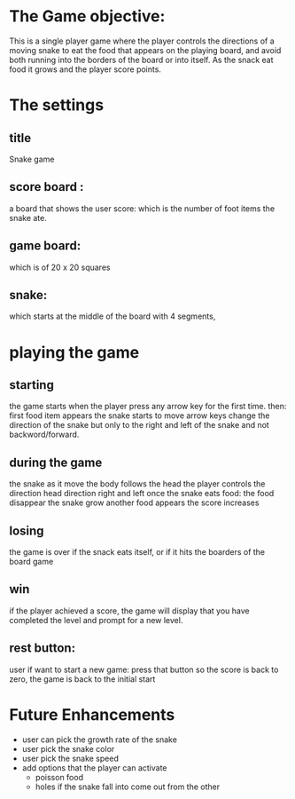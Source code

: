 
# The Game objective:
This is a single player game where the player controls the directions of a moving snake to eat the food that appears on the playing board, and avoid both running into the borders of the board or into itself. As the snack eat food it grows and the player score points. 

# The settings

## title
Snake game

## score board :
a board that shows the user score: which is the number of foot items the snake ate.

## game board:
  which is of 20 x 20 squares 

## snake: 
  which starts at the middle of the board with 4 segments, 

# playing the game
## starting
 the game starts when the player press any arrow key for the first time. 
  then:
     first food item appears
     the snake starts to move
     arrow keys change the direction of the snake but only to the right and left of the snake and not backword/forward. 

## during the game
the snake as it move the body follows the head 
the player controls the direction head direction right and left
once the snake eats food:
     the food disappear 
     the snake grow
     another food appears
     the score increases

## losing
the game is over if the snack eats itself, or if it hits the boarders of the board game

## win
if the player achieved a score, the game will display that you have completed the level and prompt for a new level. 


## rest button:
user if want to start a new game: press that button 
    so the score is back to zero,
    the game is back to the initial start
    

# Future Enhancements
- user can pick the growth rate of the snake
-  user pick the snake color
-  user pick the snake speed
- add options that the player can activate
   - poisson food
   - holes if the snake fall into come out from the other
   